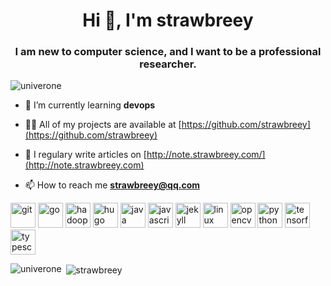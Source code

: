 <h1 align="center">Hi 👋, I'm strawbreey</h1>
<h3 align="center">I am new to computer science, and I want to be a professional researcher.</h3>

<p align="left"> <img src="https://komarev.com/ghpvc/?username=univerone" alt="univerone" /> </p>

- 🌱 I’m currently learning **devops**

- 👨‍💻 All of my projects are available at [https://github.com/strawbreey](https://github.com/strawbreey)

- 📝 I regulary write articles on [http://note.strawbreey.com/](http://note.strawbreey.com)

- 📫 How to reach me **strawbreey@qq.com**

<p align="left"><img src="https://www.vectorlogo.zone/logos/git-scm/git-scm-icon.svg" alt="git" width="40" height="40"/>
   <img src="https://devicons.github.io/devicon/devicon.git/icons/go/go-original.svg" alt="go" width="40" height="40"/> 
    <img src="https://www.vectorlogo.zone/logos/apache_hadoop/apache_hadoop-icon.svg" alt="hadoop" width="40" height="40"/> 
  <img src="https://api.iconify.design/logos-hugo.svg" alt="hugo" width="40" height="40"/> 
  <img src="https://devicons.github.io/devicon/devicon.git/icons/java/java-original-wordmark.svg" alt="java" width="40" height="40"/> 
  <img src="https://devicons.github.io/devicon/devicon.git/icons/javascript/javascript-original.svg" alt="javascript" width="40" height="40"/> 
  <img src="https://www.vectorlogo.zone/logos/jekyllrb/jekyllrb-icon.svg" alt="jekyll" width="40" height="40"/> 
  <img src="https://devicons.github.io/devicon/devicon.git/icons/linux/linux-original.svg" alt="linux" width="40" height="40"/> 
  <img src="https://www.vectorlogo.zone/logos/opencv/opencv-icon.svg" alt="opencv" width="40" height="40"/> <img src="https://devicons.github.io/devicon/devicon.git/icons/python/python-original.svg" alt="python" width="40" height="40"/>
  <img src="https://www.vectorlogo.zone/logos/tensorflow/tensorflow-icon.svg" alt="tensorflow" width="40" height="40"/>
  <img src="https://devicons.github.io/devicon/devicon.git/icons/typescript/typescript-original.svg" alt="typescript" width="40" height="40"/></p><p><img align="left" src="https://github-readme-stats.vercel.app/api/top-langs/?username=strawbreey&layout=compact&hide=html" alt="univerone" />
</p>

<p>&nbsp;<img align="center" src="https://github-readme-stats.vercel.app/api?username=strawbreey&show_icons=true" alt="strawbreey" /></p>
